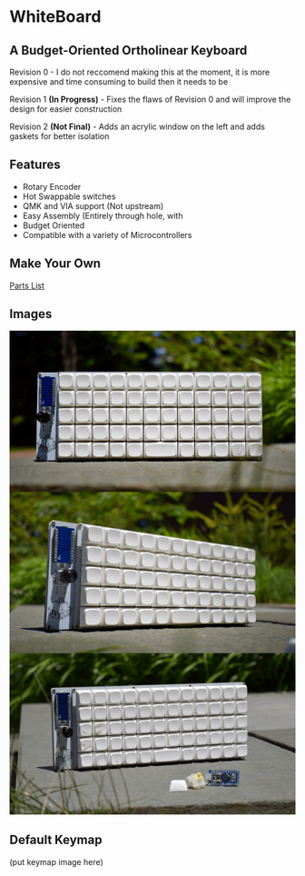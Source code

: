 # WhiteBoard

## A Budget-Oriented Ortholinear Keyboard

Revision 0 - I do not reccomend making this at the moment, it is more expensive and time consuming to build then it needs to be

Revision 1 **(In Progress)** - Fixes the flaws of Revision 0 and will improve the design for easier construction

Revision 2 **(Not Final)** - Adds an acrylic window on the left and adds gaskets for better isolation

## Features
- Rotary Encoder
- Hot Swappable switches
- QMK and VIA support (Not upstream)
- Easy Assembly (Entirely through hole, with 
- Budget Oriented
- Compatible with a variety of Microcontrollers

## Make Your Own
[Parts List](PartsList.md)

## Images
![Keyboard](resources/photoshoot.png)

## Default Keymap
(put keymap image here)
